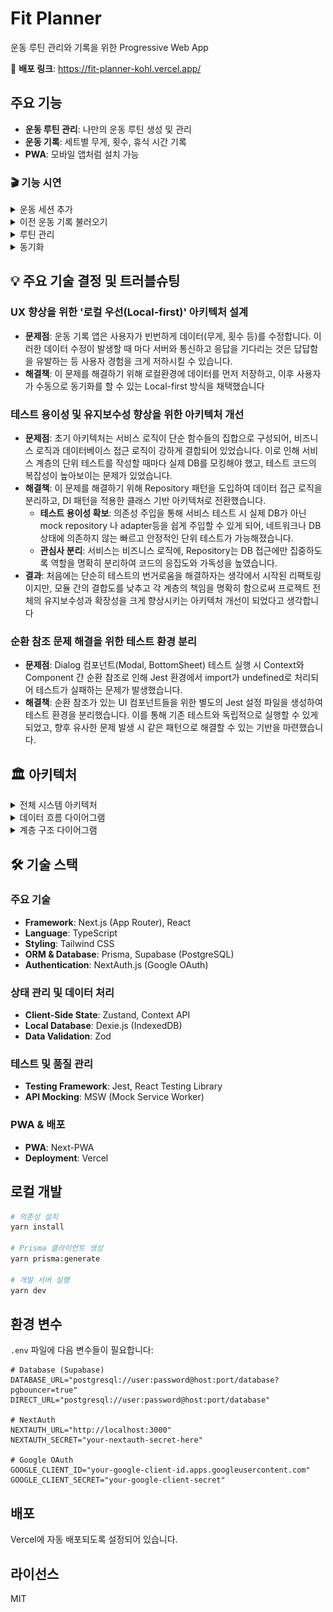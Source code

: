 # Fit Planner

운동 루틴 관리와 기록을 위한 Progressive Web App

🔗 **배포 링크**: https://fit-planner-kohl.vercel.app/

## 주요 기능

- **운동 루틴 관리**: 나만의 운동 루틴 생성 및 관리
- **운동 기록**: 세트별 무게, 횟수, 휴식 시간 기록
- **PWA**: 모바일 앱처럼 설치 가능

### 🎬 기능 시연

<details>
<summary>운동 세션 추가</summary>

![운동 세션 추가](./gifs/add-session.gif)

</details>

<details>
<summary>이전 운동 기록 불러오기</summary>

![이전 운동 불러오기](./gifs/load-prev-workout.gif)

</details>

<details>
<summary>루틴 관리</summary>

![루틴 관리](./gifs/routine.gif)

</details>

<details>
<summary>동기화</summary>

![동기화](./gifs/sync.gif)

</details>

## 💡 주요 기술 결정 및 트러블슈팅

### UX 향상을 위한 '로컬 우선(Local-first)' 아키텍처 설계

- **문제점**: 운동 기록 앱은 사용자가 빈번하게 데이터(무게, 횟수 등)를 수정합니다. 이러한 데이터 수정이 발생할 때 마다 서버와 통신하고 응답을 기다리는 것은 답답함을 유발하는 등 사용자 경험을 크게 저하시킬 수 있습니다.
- **해결책**: 이 문제를 해결하기 위해 로컬환경에 데이터를 먼저 저장하고, 이후 사용자가 수동으로 동기화를 할 수 있는 Local-first 방식을 채택했습니다

### 테스트 용이성 및 유지보수성 향상을 위한 아키텍처 개선

- **문제점**: 초기 아키텍처는 서비스 로직이 단순 함수들의 집합으로 구성되어, 비즈니스 로직과 데이터베이스 접근 로직이 강하게 결합되어 있었습니다. 이로 인해 서비스 계층의 단위 테스트를 작성할 때마다 실제 DB를 모킹해야 했고, 테스트 코드의 복잡성이 높아보이는 문제가 있었습니다.
- **해결책**: 이 문제를 해결하기 위해 Repository 패턴을 도입하여 데이터 접근 로직을 분리하고, DI 패턴을 적용한 클래스 기반 아키텍처로 전환했습니다.
  - **테스트 용이성 확보**: 의존성 주입을 통해 서비스 테스트 시 실제 DB가 아닌 mock repository 나 adapter등을 쉽게 주입할 수 있게 되어, 네트워크나 DB 상태에 의존하지 않는 빠르고 안정적인 단위 테스트가 가능해졌습니다.
  - **관심사 분리**: 서비스는 비즈니스 로직에, Repository는 DB 접근에만 집중하도록 역할을 명확히 분리하여 코드의 응집도와 가독성을 높였습니다.
- **결과**: 처음에는 단순히 테스트의 번거로움을 해결하자는 생각에서 시작된 리팩토링이지만, 모듈 간의 결합도를 낮추고 각 계층의 책임을 명확히 함으로써 프로젝트 전체의 유지보수성과 확장성을 크게 향상시키는 아키텍처 개선이 되었다고 생각합니다

### 순환 참조 문제 해결을 위한 테스트 환경 분리

- **문제점**: Dialog 컴포넌트(Modal, BottomSheet) 테스트 실행 시 Context와 Component 간 순환 참조로 인해 Jest 환경에서 import가 undefined로 처리되어 테스트가 실패하는 문제가 발생했습니다.
- **해결책**: 순환 참조가 있는 UI 컴포넌트들을 위한 별도의 Jest 설정 파일을 생성하여 테스트 환경을 분리했습니다. 이를 통해 기존 테스트와 독립적으로 실행할 수 있게 되었고, 향후 유사한 문제 발생 시 같은 패턴으로 해결할 수 있는 기반을 마련했습니다.

## 🏛️ 아키텍처

<details>
<summary>전체 시스템 아키텍처</summary>

```mermaid
graph TB
    subgraph "사용자 환경 (Client)"
        PWA[Browser / PWA]
        LocalDB[IndexedDB - Dexie.js]
    end

    subgraph "서버 (Next.js / Vercel)"
        AppRouter[App Router & API Routes]
        Auth[NextAuth.js]
    end

    subgraph "외부 서비스"
        Supabase[(Database - Supabase)]
        Google[(Google OAuth)]
    end

    PWA -->|로컬 DB에 우선 저장| LocalDB
    PWA -->|서버에 동기화 요청| AppRouter

    AppRouter -->|데이터 쿼리| Supabase
    AppRouter -->|인증| Auth
    Auth -->|OAuth| Google
```

</details>

<details>
<summary>데이터 흐름 다이어그램</summary>

```mermaid
sequenceDiagram
    participant User
    participant UI
    participant Service
    participant Repository
    participant IndexedDB
    participant API
    participant PostgreSQL

    User->>UI: 운동 기록 입력
    UI->>Service: 데이터 저장 요청
    Service->>Repository: 로컬 저장
    Repository->>IndexedDB: 데이터 저장
    IndexedDB-->>Repository: 저장 완료
    Repository-->>Service: 결과 반환

    Service->>API: 서버 동기화 (비동기)
    API->>PostgreSQL: 데이터 저장
    PostgreSQL-->>API: 저장 완료
    API-->>Service: 동기화 완료

    Service-->>UI: UI 업데이트
    UI-->>User: 저장 완료 표시
```

</details>

<details>
<summary>계층 구조 다이어그램</summary>

```mermaid
graph TD
    subgraph "Presentation Layer"
        Pages[Pages/Routes]
        Components[UI Components]
        Hooks[Custom Hooks]
    end

    subgraph "Business Logic Layer"
        Services[Services - Exercise, Workout, Routine, WorkoutDetail, RoutineDetail, SyncAll]
        Adapters[Adapters - 데이터 변환]
    end

    subgraph "Data Access Layer"
        Repositories[Repositories - BaseRepository, ExerciseRepo, WorkoutRepo, RoutineRepo, DetailRepos]
        APIs[API Clients - HTTP 요청]
    end

    subgraph "Storage Layer"
        LocalDB[IndexedDB - Dexie.js]
        RemoteDB[PostgreSQL - Supabase]
    end

    Pages --> Components
    Components --> Hooks
    Hooks --> Services

    Services --> Adapters
    Services --> Repositories
    Services --> APIs

    Repositories --> LocalDB
    APIs --> RemoteDB

    style Services fill:#e8f5e9
    style Repositories fill:#fff3e0
    style LocalDB fill:#e3f2fd
    style RemoteDB fill:#f3e5f5
```

</details>

## 🛠️ 기술 스택

### 주요 기술

- **Framework**: Next.js (App Router), React
- **Language**: TypeScript
- **Styling**: Tailwind CSS
- **ORM & Database**: Prisma, Supabase (PostgreSQL)
- **Authentication**: NextAuth.js (Google OAuth)

### 상태 관리 및 데이터 처리

- **Client-Side State**: Zustand, Context API
- **Local Database**: Dexie.js (IndexedDB)
- **Data Validation**: Zod

### 테스트 및 품질 관리

- **Testing Framework**: Jest, React Testing Library
- **API Mocking**: MSW (Mock Service Worker)

### PWA & 배포

- **PWA**: Next-PWA
- **Deployment**: Vercel

## 로컬 개발

```bash
# 의존성 설치
yarn install

# Prisma 클라이언트 생성
yarn prisma:generate

# 개발 서버 실행
yarn dev
```

## 환경 변수

`.env` 파일에 다음 변수들이 필요합니다:

```
# Database (Supabase)
DATABASE_URL="postgresql://user:password@host:port/database?pgbouncer=true"
DIRECT_URL="postgresql://user:password@host:port/database"

# NextAuth
NEXTAUTH_URL="http://localhost:3000"
NEXTAUTH_SECRET="your-nextauth-secret-here"

# Google OAuth
GOOGLE_CLIENT_ID="your-google-client-id.apps.googleusercontent.com"
GOOGLE_CLIENT_SECRET="your-google-client-secret"
```

## 배포

Vercel에 자동 배포되도록 설정되어 있습니다.

## 라이선스

MIT

